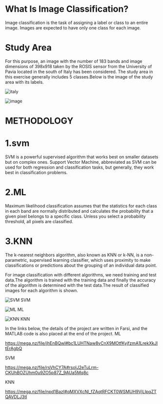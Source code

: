 # What Is Image Classification?
Image classification is the task of assigning a label or class to an entire image. Images are expected to have only one class for each image.



# Study Area
For this purpose, an image with the number of 183 bands and image dimensions of 398x918 taken by the ROSIS sensor from the University of Pavia located in the south of Italy has been considered.
The study area in this exercise generally includes 5 classes.Below is the image of the study area with its labels.

![italy](https://github.com/bakhshiintel/Support-vector-machine/assets/98385786/258b2006-07b2-403d-835f-16121a417071)

![image](https://github.com/bakhshiintel/Support-vector-machine/assets/98385786/e1b73432-b897-48f2-a974-ebc84b69a9be)

# METHODOLOGY

# 1.svm 
SVM is a powerful supervised algorithm that works best on smaller datasets but on complex ones. Support Vector Machine, abbreviated as SVM can be used for both regression and classification tasks, but generally, they work best in classification problems.

# 2.ML
Maximum likelihood classification assumes that the statistics for each class in each band are normally distributed and calculates the probability that a given pixel belongs to a specific class. Unless you select a probability threshold, all pixels are classified.

# 3.KNN
The k-nearest neighbors algorithm, also known as KNN or k-NN, is a non-parametric, supervised learning classifier, which uses proximity to make classifications or predictions about the grouping of an individual data point.

For image classification with different algorithms, we need training and test data.The algorithm is trained with the training data and finally the accuracy of the algorithm is determined with the test data.The result of classified images for each algorithm is shown.

![SVM](https://github.com/bakhshiintel/Support-vector-machine/assets/98385786/5c6b64b2-f0e1-489f-b927-285c49bff78b)     SVM

![ML](https://github.com/bakhshiintel/Support-vector-machine/assets/98385786/a64d6ca0-00ee-44fe-810f-1d3e4778ec09)       ML


![KNN](https://github.com/bakhshiintel/Support-vector-machine/assets/98385786/e4c4ba88-aab2-43c0-b21c-8f7e51f83f1f)      KNN


In the links below, the details of the project are written in Farsi, and the MATLAB code is also placed at the end of the project.
ML

https://mega.nz/file/jhEnBQwI#bc1LUHTNaw8vCnX9MOtfKyjfzmA1LrekXkJltErAgbQ

SVM

https://mega.nz/file/rsVhCY7A#rsoIJ2eTuLrm-CKUhBOZUhm0u9ZO5p87Z_9AUa5Mq8c

KNN

https://mega.nz/file/npd1BazI#qMXVXcNl_fZAqtRFCKT0WSMUH9VjLlpqZTQAVDLJ3tI



